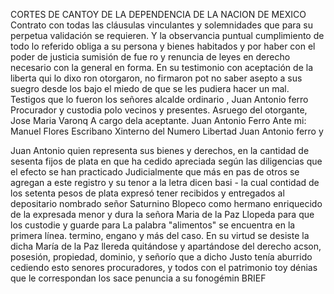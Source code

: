 CORTES DE CANTOY DE LA DEPENDENCIA DE LA NACION DE MEXICO
Contrato con todas las cláusulas vinculantes y solemnidades que para su perpetua validación se requieren. Y la observancia puntual cumplimiento de todo lo referido obliga a su persona y bienes habitados y por haber con el poder de justicia sumisión de fue
ro y renuncia de leyes en derecho necesario con la general
en forma. En su testimonio con aceptación de la liberta
qui lo dixo
ron otorgaron, no firmaron pot no saber asepto a sus suegro desde los
bajo el miedo de que se les pudiera hacer un mal.
Testigos que lo fueron los señores alcalde ordinario , Juan Antonio ferro Procurador y custodia polo vecinos y presentes. Asruego del otorgante, Jose Maria Varonq
A cargo dela aceptante. Juan Antonio Ferro
Ante mi: Manuel Flores
Escribano Xinterno del Numero
Libertad
Juan Antonio ferro
y

Juan Antonio
quien representa sus bienes y derechos, en la cantidad de sesenta
fijos de plata en que ha cedido apreciada según las diligencias que
el efecto se han practicado Judicialmente que más en pas de otros se
agregan a este registro y su tenor a la letra dicen basi - la cual
contidad de los setenta pesos de plata expresó tener recibidos y entregados al depositario nombrado señor Saturnino Blopeco como hermano enriquecido de la expresada menor y dura la señora Maria de la Paz Llopeda para que los custodie y guarde para
La palabra "alimentos" se encuentra en la primera línea.
termino, engano y más del caso. En su virtud se desiste la dicha María de la Paz llereda quitándose y apartándose del derecho acson, posesión, propiedad, dominio, y señorío que a dicho Justo tenía aburrido cediendo esto senores procuradores, y todos con el patrimonio
toy dénias que le correspondan los sace penuncia a su fonogémin
BRIEF